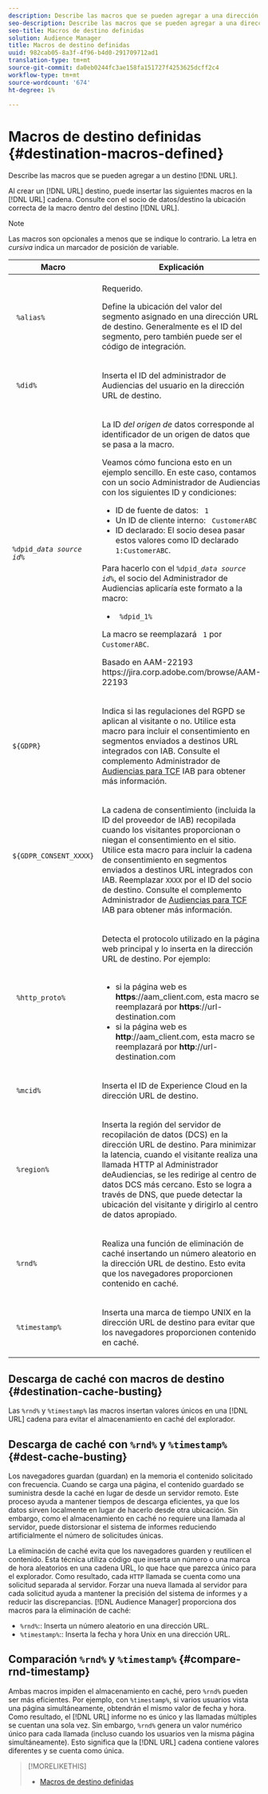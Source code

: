 ```yaml
---
description: Describe las macros que se pueden agregar a una dirección URL de destino.
seo-description: Describe las macros que se pueden agregar a una dirección URL de destino.
seo-title: Macros de destino definidas
solution: Audience Manager
title: Macros de destino definidas
uuid: 982cab05-8a3f-4f96-b4d0-291709712ad1
translation-type: tm+mt
source-git-commit: da0eb0244fc3ae158fa151727f4253625dcff2c4
workflow-type: tm+mt
source-wordcount: '674'
ht-degree: 1%

---
```



# Macros de destino definidas {#destination-macros-defined}

Describe las macros que se pueden agregar a un destino [!DNL URL].

<!-- destination-macros.xml -->

Al crear un [!DNL URL] destino, puede insertar las siguientes macros en la [!DNL URL] cadena. Consulte con el socio de datos/destino la ubicación correcta de la macro dentro del destino [!DNL URL].

>[!NOTE]
>
>Las macros son opcionales a menos que se indique lo contrario. La letra en *cursiva* indica un marcador de posición de variable.

<table id="table_2C532EFB9DAE41B08714753EBD7DFB05"> 
 <thead> 
  <tr> 
   <th colname="col1" class="entry"> Macro </th> 
   <th colname="col2" class="entry"> Explicación </th> 
  </tr> 
 </thead>
 <tbody> 
  <tr> 
   <td colname="col1"> <p> <code> %alias%</code> </p> </td> 
   <td colname="col2"> <p>Requerido. </p> <p>Define la ubicación del valor del segmento asignado en una dirección URL de destino. Generalmente es el ID <i></i>del segmento, pero también puede ser el código de integración. </p> </td> 
  </tr> 
  <tr> 
   <td colname="col1"> <p> <code> %did%</code> </p> </td> 
   <td colname="col2"> <p>Inserta el ID del administrador <span class="keyword"> de</span> Audiencias del usuario en la dirección URL de destino. </p> </td> 
  </tr> 
  <tr> 
   <td colname="col1"> <p> <code>%dpid_<i>data source id</i>%</code> </p> </td> 
   <td colname="col2"> <p>La ID <i>del origen de</i> datos corresponde al identificador de un origen de datos que se pasa a la macro. </p> <p>Veamos cómo funciona esto en un ejemplo sencillo. En este caso, contamos con un socio <span class="keyword"> Administrador</span> de Audiencias con los siguientes ID y condiciones: </p> 
    <ul id="ul_697508B437EB4090B121AFA5D519AFBE"> 
     <li id="li_32D9F72A7D1543A892DC7E1529E98A96">ID de fuente de datos: <code> 1</code> </li> 
     <li id="li_099F5B63D2244B5AADA9B26CB6152E6B">Un ID de cliente interno: <code> CustomerABC</code> </li> 
     <li id="li_0D9FE501C16444DDB388C8E934E5A8C6">ID declarado: El socio desea pasar estos valores como ID declarado <code> 1:CustomerABC</code>. </li> 
    </ul> <p>Para hacerlo con el <code>%dpid_<i>data source id</i>%</code>, el socio del Administrador <span class="keyword"> de</span> Audiencias aplicaría este formato a la macro: </p> 
    <ul class="simplelist"> 
     <li> <code> %dpid_1%</code> </li> 
    </ul> <p>La macro se reemplazará <code> 1</code> por <code> CustomerABC</code>. </p> <p> 
     <draft-comment>
       Basado en AAM-22193 https://jira.corp.adobe.com/browse/AAM-22193 
     </draft-comment> </p> </td> 
  </tr> 
  <tr>
    <td><p><code>${GDPR}</code></p></td>
    <td><p>Indica si las regulaciones del RGPD se aplican al visitante o no. Utilice esta macro para incluir el consentimiento en segmentos enviados a destinos URL integrados con IAB. Consulte el complemento Administrador de <a href="../../overview/data-security-and-privacy/aam-iab-plugin.md">Audiencias para TCF</a> IAB para obtener más información.</p></td>
  </tr>
   <tr>
    <td><code>${GDPR_CONSENT_XXXX}</code></p></td>
    <td><p>La cadena de consentimiento (incluida la ID del proveedor de IAB) recopilada cuando los visitantes proporcionan o niegan el consentimiento en el sitio. Utilice esta macro para incluir la cadena de consentimiento en segmentos enviados a destinos URL integrados con IAB. Reemplazar <code>XXXX</code> por el ID del socio de destino. Consulte el complemento Administrador de <a href="../../overview/data-security-and-privacy/aam-iab-plugin.md">Audiencias para TCF</a> IAB para obtener más información. </p></td>
  </tr>
  <tr> 
   <td colname="col1"> <p><code> %http_proto%</code> </p> </td> 
   <td colname="col2"> <p>Detecta el protocolo utilizado en la página web principal y lo inserta en la dirección URL de destino. Por ejemplo:
     <br> 
     <ul id="ul_026F56EC46E94D9EB1153557C0F65325"> 
      <li id="li_B41EF140CC274CB68FE7213DD8B908C0">si la página web es <b>https</b>://aam_client.com, esta macro se reemplazará por <b>https</b>://url-destination.com </li> 
      <li id="li_BDCD6EA69B004A92BA6981952341BD77">si la página web es <b>http</b>://aam_client.com, esta macro se reemplazará por <b>http</b>://url-destination.com </li> 
     </ul> </p> </td> 
  </tr> 
  <tr> 
   <td colname="col1"> <p><code> %mcid%</code> </p> </td> 
   <td colname="col2"> <p>Inserta el <span class="keyword"> ID de Experience Cloud</span> en la dirección URL de destino. </p> </td> 
  </tr> 
  <tr> 
   <td colname="col1"> <p><code> %region%</code> </p> </td> 
   <td colname="col2"> <p>Inserta la región del servidor de recopilación de datos (DCS) <span class="wintitle"></span> en la dirección URL de destino. Para minimizar la latencia, cuando el visitante realiza una llamada HTTP al Administrador <span class="keyword"> de</span>Audiencias, se les redirige al centro de datos DCS <span class="wintitle"></span> más cercano. Esto se logra a través de DNS, que puede detectar la ubicación del visitante y dirigirlo al centro de datos apropiado. </p> </td> 
  </tr> 
  <tr> 
   <td colname="col1"> <p> <code> %rnd%</code> </p> </td> 
   <td colname="col2"> <p>Realiza una función de eliminación de caché insertando un número aleatorio en la dirección URL de destino. Esto evita que los navegadores proporcionen contenido en caché. </p> </td> 
  </tr> 
  <tr> 
   <td colname="col1"> <p> <code> %timestamp%</code> </p> </td> 
   <td colname="col2"> <p>Inserta una marca de tiempo UNIX en la dirección URL de destino para evitar que los navegadores proporcionen contenido en caché. </p> </td> 
  </tr> 
 </tbody> 
</table>

## Descarga de caché con macros de destino {#destination-cache-busting}

Las `%rnd%` y `%timestamp%` las macros insertan valores únicos en una [!DNL URL] cadena para evitar el almacenamiento en caché del explorador.

## Descarga de caché con `%rnd%` y `%timestamp%` {#dest-cache-busting}

<!-- c_dest_cache_busting.xml -->

Los navegadores guardan (guardan) en la memoria el contenido solicitado con frecuencia. Cuando se carga una página, el contenido guardado se suministra desde la caché en lugar de desde un servidor remoto. Este proceso ayuda a mantener tiempos de descarga eficientes, ya que los datos sirven localmente en lugar de hacerlo desde otra ubicación. Sin embargo, como el almacenamiento en caché no requiere una llamada al servidor, puede distorsionar el sistema de informes reduciendo artificialmente el número de solicitudes únicas.

La eliminación de caché evita que los navegadores guarden y reutilicen el contenido. Esta técnica utiliza código que inserta un número o una marca de hora aleatorios en una cadena URL, lo que hace que parezca único para el explorador. Como resultado, cada `HTTP` llamada se cuenta como una solicitud separada al servidor. Forzar una nueva llamada al servidor para cada solicitud ayuda a mantener la precisión del sistema de informes y a reducir las discrepancias. [!DNL Audience Manager] proporciona dos macros para la eliminación de caché:

* `%rnd%`:: Inserta un número aleatorio en una dirección URL.
* `%timestamp%`:: Inserta la fecha y hora Unix en una dirección URL.

## Comparación `%rnd%` y `%timestamp%` {#compare-rnd-timestamp}

Ambas macros impiden el almacenamiento en caché, pero `%rnd%` pueden ser más eficientes. Por ejemplo, con `%timestamp%`, si varios usuarios vista una página simultáneamente, obtendrán el mismo valor de fecha y hora. Como resultado, el [!DNL URL] informe no es único y las llamadas múltiples se cuentan una sola vez. Sin embargo, `%rnd%` genera un valor numérico único para cada llamada (incluso cuando los usuarios ven la misma página simultáneamente). Esto significa que la [!DNL URL] cadena contiene valores diferentes y se cuenta como única.

>[!MORELIKETHIS]
>
>* [Macros de destino definidas](../../features/destinations/destination-macros.md#destination-macros-defined)